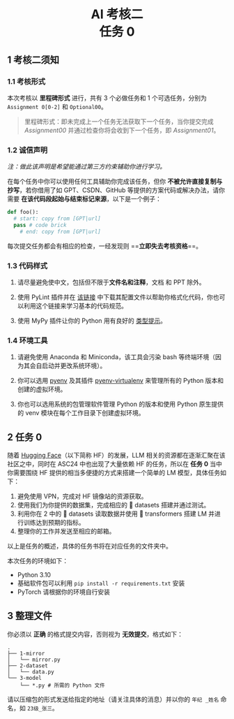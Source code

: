 <center><h1>AI 考核二<br/>任务 0</h1></center>

## 1 考核二须知

### 1.1 考核形式

本次考核以 **里程碑形式** 进行，共有 3 个必做任务和 1 个可选任务，分别为 `Assignment 0[0-2]` 和 `Optional00`。

> 里程碑形式：即未完成上一个任务无法获取下一个任务，当你提交完成 _Assignment00_ 并通过检查你将会收到下一个任务，即 _Assignment01_。

### 1.2 诚信声明

_注：做此该声明是希望能通过第三方约束辅助你进行学习。_

在每个任务中你可以使用任何工具辅助你完成该任务，但你 **不被允许直接复制与抄写**，若你借用了如 GPT、CSDN、GitHub 等提供的方案代码或解决办法，请你需要 **在该代码段起始与结束标记来源**，以下是一个例子：

```python
def foo():
  # start: copy from [GPT|url]
  pass # code brick
	# end: copy from [GPT|url]
```

每次提交任务都会有相应的检查，一经发现则 ==**立即失去考核资格**==。

### 1.3 代码样式

1. 请尽量避免使中文，包括但不限于**文件名和注释**，文档 和 PPT 除外。

2. 使用 PyLint 插件并在 [该链接](https://google.github.io/styleguide/pyguide.html) 中下载其配置文件以帮助你格式化代码，你也可以利用这个链接来学习基本的代码规范。

3. 使用 MyPy 插件让你的 Python 用有良好的 [类型提示](https://docs.python.org/zh-cn/3.10/library/typing.html)。

### 1.4 环境工具

1. 请避免使用 Anaconda 和 Miniconda，该工具会污染 bash 等终端环境（因为其会自启动并更改系统环境）。
2. 你可以选用 [pyenv](https://github.com/pyenv/pyenv/tree/master) 及其插件 [pyenv-virtualenv](https://github.com/pyenv/pyenv-virtualenv) 来管理所有的 Python 版本和创建的虚拟环境。

3. 你也可以选用系统的包管理软件管理 Python 的版本和使用 Python 原生提供的 venv 模块在每个工作目录下创建虚拟环境。

## 2 任务 0

随着 [Hugging Face](https://huggingface.co/)（以下简称 HF）的发展，LLM 相关的资源都在逐渐汇聚在该社区之中，同时在 ASC24 中也出现了大量依赖 HF 的任务，所以在 **任务 0** 当中你需要围绕 HF 提供的相当多便捷的方式来搭建一个简单的 LM 模型，具体任务如下：

1. 避免使用 VPN，完成对 HF 镜像站的资源获取。
2. 使用我们为你提供的数据集，完成相应的 :hugs: datasets 搭建并通过测试。
3. 利用你在 2 中的 :hugs: datasets 读取数据并使用 :hugs: transformers 搭建 LM 并进行训练达到预期的指标。
4. 整理你的工作并发送至相应的邮箱。

以上是任务的概述，具体的任务书将在对应任务的文件夹中。

本次任务的环境如下：

- Python 3.10
- 基础软件包可以利用 `pip install -r requirements.txt` 安装
- PyTorch 请根据你的环境自行安装

## 3 整理文件
你必须以 **正确** 的格式提交内容，否则视为 **无效提交**，格式如下：

```text
.
├── 1-mirror
│   └── mirror.py
├── 2-dataset
│   └── data.py
└── 3-model
    └── *.py # 所需的 Python 文件
```

请以压缩包的形式发送给指定的地址（请关注具体的消息）并以你的 ```年纪 _姓名``` 命名，如 `23级_张三`。
